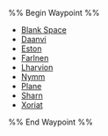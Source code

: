 %% Begin Waypoint %%
- [Blank Space](Blank%20Space.md)
- [Daanvi](Daanvi.md)
- [Eston](Eston.md)
- [Farlnen](Farlnen.md)
- [Lharvion](Lharvion.md)
- [Nymm](Nymm.md)
- [Plane](Plane.md)
- [Sharn](Sharn.md)
- [Xoriat](Xoriat.md)

%% End Waypoint %%
